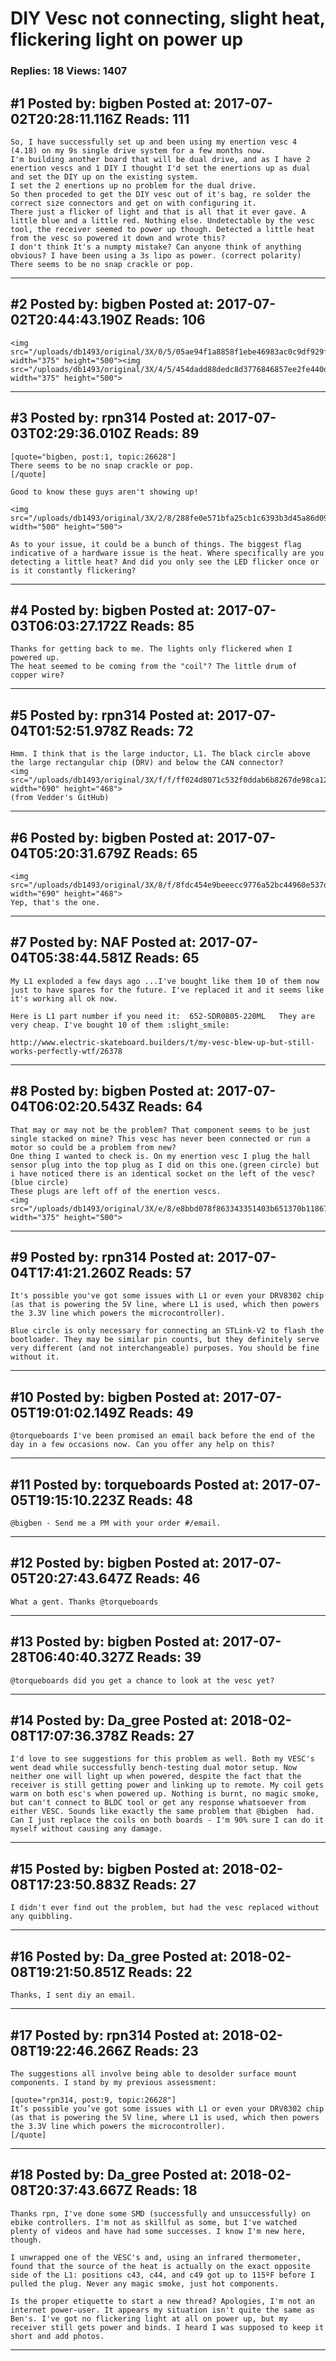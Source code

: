 # DIY Vesc not connecting, slight heat, flickering light on power up

### Replies: 18 Views: 1407

## \#1 Posted by: bigben Posted at: 2017-07-02T20:28:11.116Z Reads: 111

```
So, I have successfully set up and been using my enertion vesc 4 (4.18) on my 9s single drive system for a few months now.
I'm building another board that will be dual drive, and as I have 2 enertion vescs and 1 DIY I thought I'd set the enertions up as dual and set the DIY up on the existing system.
I set the 2 enertions up no problem for the dual drive.
So then proceded to get the DIY vesc out of it's bag, re solder the correct size connectors and get on with configuring it.
There just a flicker of light and that is all that it ever gave. A little blue and a little red. Nothing else. Undetectable by the vesc tool, the receiver seemed to power up though. Detected a little heat from the vesc so powered it down and wrote this?
I don't think It's a numpty mistake? Can anyone think of anything obvious? I have been using a 3s lipo as power. (correct polarity)
There seems to be no snap crackle or pop.
```

---
## \#2 Posted by: bigben Posted at: 2017-07-02T20:44:43.190Z Reads: 106

```
<img src="/uploads/db1493/original/3X/0/5/05ae94f1a8858f1ebe46983ac0c9df929fc03da5.JPG" width="375" height="500"><img src="/uploads/db1493/original/3X/4/5/454dadd88dedc8d3776846857ee2fe440d2088c2.JPG" width="375" height="500">
```

---
## \#3 Posted by: rpn314 Posted at: 2017-07-03T02:29:36.010Z Reads: 89

```
[quote="bigben, post:1, topic:26628"]
There seems to be no snap crackle or pop.
[/quote]

Good to know these guys aren't showing up!

<img src="/uploads/db1493/original/3X/2/8/288fe0e571bfa25cb1c6393b3d45a86d09126748.jpg" width="500" height="500">

As to your issue, it could be a bunch of things. The biggest flag indicative of a hardware issue is the heat. Where specifically are you detecting a little heat? And did you only see the LED flicker once or is it constantly flickering?
```

---
## \#4 Posted by: bigben Posted at: 2017-07-03T06:03:27.172Z Reads: 85

```
Thanks for getting back to me. The lights only flickered when I powered up.
The heat seemed to be coming from the "coil"? The little drum of copper wire?
```

---
## \#5 Posted by: rpn314 Posted at: 2017-07-04T01:52:51.978Z Reads: 72

```
Hmm. I think that is the large inductor, L1. The black circle above the large rectangular chip (DRV) and below the CAN connector? 
<img src="/uploads/db1493/original/3X/f/f/ff024d8071c532f0ddab6b8267de98ca12d977b4.png" width="690" height="468">
(from Vedder's GitHub)
```

---
## \#6 Posted by: bigben Posted at: 2017-07-04T05:20:31.679Z Reads: 65

```
<img src="/uploads/db1493/original/3X/8/f/8fdc454e9beeecc9776a52bc44960e537dea851d.png" width="690" height="468">
Yep, that's the one.
```

---
## \#7 Posted by: NAF Posted at: 2017-07-04T05:38:44.581Z Reads: 65

```
My L1 exploded a few days ago ...I've bought like them 10 of them now just to have spares for the future. I've replaced it and it seems like it's working all ok now.

Here is L1 part number if you need it:  652-SDR0805-220ML	They are very cheap. I've bought 10 of them :slight_smile:

http://www.electric-skateboard.builders/t/my-vesc-blew-up-but-still-works-perfectly-wtf/26378
```

---
## \#8 Posted by: bigben Posted at: 2017-07-04T06:02:20.543Z Reads: 64

```
That may or may not be the problem? That component seems to be just single stacked on mine? This vesc has never been connected or run a motor so could be a problem from new?
One thing I wanted to check is. On my enertion vesc I plug the hall sensor plug into the top plug as I did on this one.(green circle) but i have noticed there is an identical socket on the left of the vesc? (blue circle)
These plugs are left off of the enertion vescs.
<img src="/uploads/db1493/original/3X/e/8/e8bbd078f863343351403b651370b11867fb0ce0.jpg" width="375" height="500">
```

---
## \#9 Posted by: rpn314 Posted at: 2017-07-04T17:41:21.260Z Reads: 57

```
It's possible you've got some issues with L1 or even your DRV8302 chip (as that is powering the 5V line, where L1 is used, which then powers the 3.3V line which powers the microcontroller). 

Blue circle is only necessary for connecting an STLink-V2 to flash the bootloader. They may be similar pin counts, but they definitely serve very different (and not interchangeable) purposes. You should be fine without it.
```

---
## \#10 Posted by: bigben Posted at: 2017-07-05T19:01:02.149Z Reads: 49

```
@torqueboards I've been promised an email back before the end of the day in a few occasions now. Can you offer any help on this?
```

---
## \#11 Posted by: torqueboards Posted at: 2017-07-05T19:15:10.223Z Reads: 48

```
@bigben - Send me a PM with your order #/email.
```

---
## \#12 Posted by: bigben Posted at: 2017-07-05T20:27:43.647Z Reads: 46

```
What a gent. Thanks @torqueboards
```

---
## \#13 Posted by: bigben Posted at: 2017-07-28T06:40:40.327Z Reads: 39

```
@torqueboards did you get a chance to look at the vesc yet?
```

---
## \#14 Posted by: Da_gree Posted at: 2018-02-08T17:07:36.378Z Reads: 27

```
I'd love to see suggestions for this problem as well. Both my VESC's went dead while successfully bench-testing dual motor setup. Now neither one will light up when powered, despite the fact that the receiver is still getting power and linking up to remote. My coil gets warm on both esc's when powered up. Nothing is burnt, no magic smoke, but can't connect to BLDC tool or get any response whatsoever from either VESC. Sounds like exactly the same problem that @bigben  had. Can I just replace the coils on both boards - I'm 90% sure I can do it myself without causing any damage.
```

---
## \#15 Posted by: bigben Posted at: 2018-02-08T17:23:50.883Z Reads: 27

```
I didn't ever find out the problem, but had the vesc replaced without any quibbling.
```

---
## \#16 Posted by: Da_gree Posted at: 2018-02-08T19:21:50.851Z Reads: 22

```
Thanks, I sent diy an email.
```

---
## \#17 Posted by: rpn314 Posted at: 2018-02-08T19:22:46.266Z Reads: 23

```
The suggestions all involve being able to desolder surface mount components. I stand by my previous assessment:

[quote="rpn314, post:9, topic:26628"]
It’s possible you’ve got some issues with L1 or even your DRV8302 chip (as that is powering the 5V line, where L1 is used, which then powers the 3.3V line which powers the microcontroller).
[/quote]
```

---
## \#18 Posted by: Da_gree Posted at: 2018-02-08T20:37:43.667Z Reads: 18

```
Thanks rpn, I've done some SMD (successfully and unsuccessfully) on ebike controllers. I'm not as skillful as some, but I've watched plenty of videos and have had some successes. I know I'm new here, though.

I unwrapped one of the VESC's and, using an infrared thermometer, found that the source of the heat is actually on the exact opposite side of the L1: positions c43, c44, and c49 got up to 115ºF before I pulled the plug. Never any magic smoke, just hot components.

Is the proper etiquette to start a new thread? Apologies, I'm not an internet power-user. It appears my situation isn't quite the same as Ben's. I've got no flickering light at all on power up, but my receiver still gets power and binds. I heard I was supposed to keep it short and add photos.
```

---
